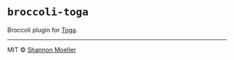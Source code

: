 # `broccoli-toga`

Broccoli plugin for [Toga](http://togajs.com).

----

MIT © [Shannon Moeller](http://shannonmoeller.com)
